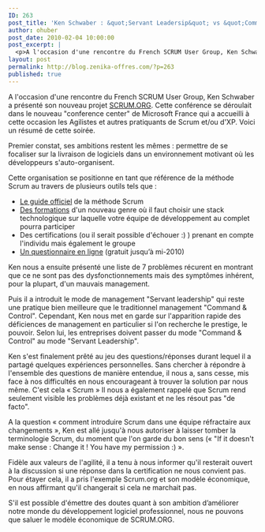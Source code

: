 ```yaml
---
ID: 263
post_title: 'Ken Schwaber : &quot;Servant Leadersip&quot; vs &quot;Command &amp; Control&quot;'
author: ohuber
post_date: 2010-02-04 10:00:00
post_excerpt: |
  <p>A l'occasion d'une rencontre du French SCRUM User Group, Ken Schwaber a présenté son nouveau projet <a href="http://www.scrum.org/" hreflang="en">SCRUM.ORG</a>. Cette conférence se déroulait dans le nouveau "conference center" de Microsoft France qui a accueilli à cette occasion les Agilistes et autres pratiquants de Scrum et/ou d'XP. Voici un résumé de cette soirée.</p>
layout: post
permalink: http://blog.zenika-offres.com/?p=263
published: true
---
```

<p>A l'occasion d'une rencontre du French SCRUM User Group, Ken Schwaber a présenté son nouveau projet <a href="http://www.scrum.org/" hreflang="en">SCRUM.ORG</a>. Cette conférence se déroulait dans le nouveau "conference center" de Microsoft France qui a accueilli à cette occasion les Agilistes et autres pratiquants de Scrum et/ou d'XP. Voici un résumé de cette soirée.</p>
<!--more-->
<p>Premier constat, ses ambitions restent les mêmes&nbsp;: permettre de se focaliser sur la livraison de logiciels dans un environnement motivant où les développeurs s'auto-organisent.</p> <p>Cette organisation se positionne en tant que référence de la méthode Scrum au travers de plusieurs outils tels que&nbsp;:</p> <ul> <li><a href="http://www.scrum.org/scrumguides/">Le guide officiel</a> de la méthode Scrum</li> <li><a href="http://www.scrum.org/programs/" hreflang="en">Des formations</a> d'un nouveau genre où il faut choisir une stack technologique sur laquelle votre équipe de développement au complet pourra participer</li> <li>Des certifications (ou il serait possible d'échouer :) ) prenant en compte l'individu mais également le groupe</li> <li><a href="http://www.scrum.org/scrumopen/">Un questionnaire en ligne</a> (gratuit jusqu’à mi-2010)</li> </ul> <p>Ken nous a ensuite présenté une liste de 7 problèmes récurent en montrant que ce ne sont pas des dysfonctionnements mais des symptômes inhérent, pour la plupart, d'un mauvais management.</p> <p>Puis il a introduit le mode de management "Servant leadership" qui reste une pratique bien meilleure que le traditionnel management "Command &amp; Control". Cependant, Ken nous met en garde sur l'apparition rapide des déficiences de management en particulier si l'on recherche le prestige, le pouvoir. Selon lui, les entreprises doivent passer du mode "Command &amp; Control" au mode "Servant Leadership".</p> <p>Ken s'est finalement prêté au jeu des questions/réponses durant lequel il a partagé quelques expériences personnelles. Sans chercher à répondre à l'ensemble des questions de manière entendue, il nous a, sans cesse, mis face à nos difficultés en nous encourageant à trouver la solution par nous même. C'est cela « Scrum » Il nous a également rappelé que Scrum rend seulement visible les problèmes déjà existant et ne les résout pas "de facto".</p> <p>A la question « comment introduire Scrum dans une équipe réfractaire aux changements », Ken est allé jusqu'à nous autoriser à laisser tomber la terminologie Scrum, du moment que l'on garde du bon sens (« "If it doesn't make sense&nbsp;: Change it&nbsp;! You have my permission :) ».</p> <p>Fidèle aux valeurs de l'agilité, il a tenu à nous informer qu'il resterait ouvert à la discussion si une réponse dans la certification ne nous convient pas. Pour étayer cela, il a pris l'exemple Scrum.org et son modèle économique, en nous affirmant qu'il changerait si cela ne marchait pas.</p> <p>S'il est possible d'émettre des doutes quant à son ambition d’améliorer notre monde du développement logiciel professionnel, nous ne pouvons que saluer le modèle économique de SCRUM.ORG.</p>